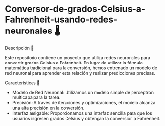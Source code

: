 # Conversor-de-grados-Celsius-a-Fahrenheit-usando-redes-neuronales 🌡️

Descripción 📄

Este repositorio contiene un proyecto que utiliza redes neuronales para convertir grados Celsius a Fahrenheit. En lugar de utilizar la fórmula matemática tradicional para la conversión, hemos entrenado un modelo de red neuronal para aprender esta relación y realizar predicciones precisas.

Características 🌟

- Modelo de Red Neuronal: Utilizamos un modelo simple de perceptrón multicapa para la tarea.
- Precisión: A través de iteraciones y optimizaciones, el modelo alcanza una alta precisión en la conversión.
- Interfaz amigable: Proporcionamos una interfaz sencilla para que los usuarios ingresen grados Celsius y obtengan la conversión a Fahrenheit.
